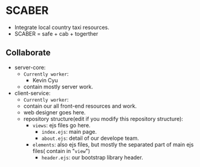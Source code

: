 # SCABER
- Integrate local country taxi resources.
- SCABER = safe + cab + togerther

## Collaborate
- server-core:
    - `Currently worker`:
        - Kevin Cyu
    - contain mostly server work.
- client-service:
    - `Currently worker`:
    - contain our all front-end resources and work.
    - web designer goes here.
    - repository structure(edit if you modify this repository structure):
        - `views`: ejs files go here.
            - `index.ejs`: main page.
            - `about.ejs`: detail of our develope team.
        - `elements`: also ejs files, but mostly the separated part of main ejs files( contain in "`view`")
            - `header.ejs`: our bootstrap library header.
